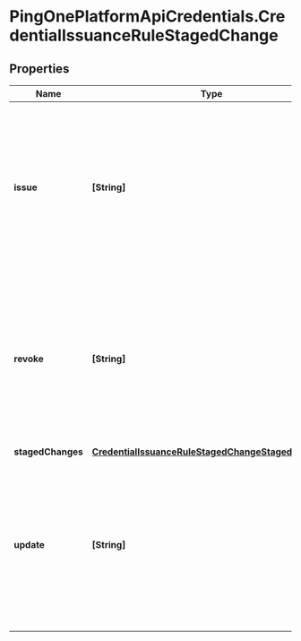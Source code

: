 # PingOnePlatformApiCredentials.CredentialIssuanceRuleStagedChange

## Properties

Name | Type | Description | Notes
------------ | ------------- | ------------- | -------------
**issue** | **[String]** | An array that specifies one or more identifiers (UUIDs) of users whose credentials are in an issue action state and should be issued. | [optional] 
**revoke** | **[String]** | An array that specifies one or more identifiers (UUIDs) of users whose credentials are in an revoke action state and should be issued. | [optional] 
**stagedChanges** | [**CredentialIssuanceRuleStagedChangeStagedChanges**](CredentialIssuanceRuleStagedChangeStagedChanges.md) |  | [optional] 
**update** | **[String]** | An array that specifies one or more identifiers (UUIDs) of users whose credentials are in an update action state and should be issued. | [optional] 


